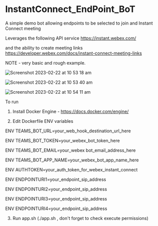 # InstantConnect_EndPoint_BoT
A simple demo bot allowing endpoints to be selected to join and Instant Connect meeting

Leverages the following API service https://instant.webex.com/

and the ability to create meeting links https://developer.webex.com/docs/instant-connect-meeting-links

NOTE - very basic and rough example. 


![Screenshot 2023-02-22 at 10 53 18 am](https://user-images.githubusercontent.com/4830623/220486527-f5d9c1f4-3853-4bc4-b012-d6269628bd9d.png)

![Screenshot 2023-02-22 at 10 53 40 am](https://user-images.githubusercontent.com/4830623/220486537-24f6c468-d5dd-4d8b-b2c1-28aa5968c532.png)

![Screenshot 2023-02-22 at 10 54 11 am](https://user-images.githubusercontent.com/4830623/220486543-426f6ed7-f164-47c3-b628-a098d71cc05c.png)


To run

1) Install Docker Engine - https://docs.docker.com/engine/

2) Edit Dockerfile ENV variables

ENV TEAMS_BOT_URL=your_web_hook_destination_url_here

ENV TEAMS_BOT_TOKEN=your_webex_bot_token_here

ENV TEAMS_BOT_EMAIL=your_webex bot_email_address_here

ENV TEAMS_BOT_APP_NAME=your_webex_bot_app_name_here


ENV AUTHTOKEN=your_auth_token_for_webex_instant_connect

ENV ENDPOINTURI1=your_endpoint_sip_address

ENV ENDPOINTURI2=your_endpoint_sip_address

ENV ENDPOINTURI3=your_endpoint_sip_address

ENV ENDPOINTURI4=your_endpoint_sip_address

3) Run app.sh (./app.sh , don't forget to check execute permissions)



